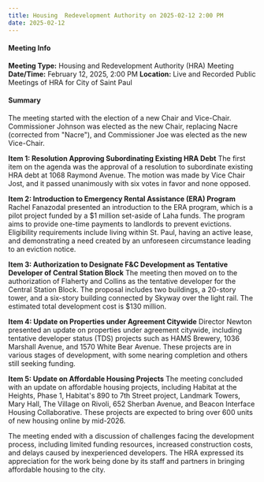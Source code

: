 ```yaml
---
title: Housing  Redevelopment Authority on 2025-02-12 2:00 PM
date: 2025-02-12
---
```

#### Meeting Info
**Meeting Type:** Housing and Redevelopment Authority (HRA) Meeting
**Date/Time:** February 12, 2025, 2:00 PM
**Location:** Live and Recorded Public Meetings of HRA for City of Saint Paul

#### Summary

The meeting started with the election of a new Chair and Vice-Chair. Commissioner Johnson was elected as the new Chair, replacing Nacre (corrected from "Nacre"), and Commissioner Joe was elected as the new Vice-Chair.

**Item 1: Resolution Approving Subordinating Existing HRA Debt**
The first item on the agenda was the approval of a resolution to subordinate existing HRA debt at 1068 Raymond Avenue. The motion was made by Vice Chair Jost, and it passed unanimously with six votes in favor and none opposed.

**Item 2: Introduction to Emergency Rental Assistance (ERA) Program**
Rachel Fanazodal presented an introduction to the ERA program, which is a pilot project funded by a $1 million set-aside of Laha funds. The program aims to provide one-time payments to landlords to prevent evictions. Eligibility requirements include living within St. Paul, having an active lease, and demonstrating a need created by an unforeseen circumstance leading to an eviction notice.

**Item 3: Authorization to Designate F&C Development as Tentative Developer of Central Station Block**
The meeting then moved on to the authorization of Flaherty and Collins as the tentative developer for the Central Station Block. The proposal includes two buildings, a 20-story tower, and a six-story building connected by Skyway over the light rail. The estimated total development cost is $130 million.

**Item 4: Update on Properties under Agreement Citywide**
Director Newton presented an update on properties under agreement citywide, including tentative developer status (TDS) projects such as HAMS Brewery, 1036 Marshall Avenue, and 1570 White Bear Avenue. These projects are in various stages of development, with some nearing completion and others still seeking funding.

**Item 5: Update on Affordable Housing Projects**
The meeting concluded with an update on affordable housing projects, including Habitat at the Heights, Phase 1, Habitat's 890 to 7th Street project, Landmark Towers, Mary Hall, The Village on Rivoli, 652 Sherban Avenue, and Beacon Interface Housing Collaborative. These projects are expected to bring over 600 units of new housing online by mid-2026.

The meeting ended with a discussion of challenges facing the development process, including limited funding resources, increased construction costs, and delays caused by inexperienced developers. The HRA expressed its appreciation for the work being done by its staff and partners in bringing affordable housing to the city.

